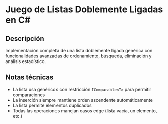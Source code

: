 # Juego de Listas Doblemente Ligadas en C#

## Descripción
Implementación completa de una lista doblemente ligada genérica con funcionalidades avanzadas de ordenamiento, búsqueda, eliminación y análisis estadístico.

## Notas técnicas

- La lista usa genéricos con restricción `IComparable<T>` para permitir comparaciones
- La inserción siempre mantiene orden ascendente automáticamente
- La lista permite elementos duplicados
- Todas las operaciones manejan casos edge (lista vacía, un elemento, etc.)

